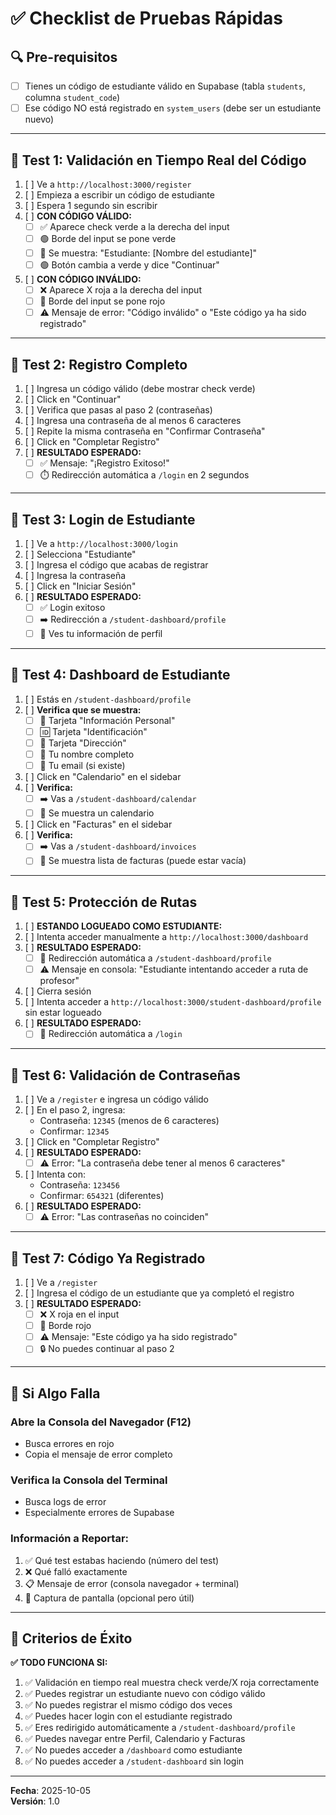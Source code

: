 # ✅ Checklist de Pruebas Rápidas

## 🔍 Pre-requisitos
- [ ] Tienes un código de estudiante válido en Supabase (tabla `students`, columna `student_code`)
- [ ] Ese código NO está registrado en `system_users` (debe ser un estudiante nuevo)

---

## 📝 Test 1: Validación en Tiempo Real del Código

1. [ ] Ve a `http://localhost:3000/register`
2. [ ] Empieza a escribir un código de estudiante
3. [ ] Espera 1 segundo sin escribir
4. [ ] **CON CÓDIGO VÁLIDO:**
   - [ ] ✅ Aparece check verde a la derecha del input
   - [ ] 🟢 Borde del input se pone verde
   - [ ] 👤 Se muestra: "Estudiante: [Nombre del estudiante]"
   - [ ] 🟢 Botón cambia a verde y dice "Continuar"
5. [ ] **CON CÓDIGO INVÁLIDO:**
   - [ ] ❌ Aparece X roja a la derecha del input
   - [ ] 🔴 Borde del input se pone rojo
   - [ ] ⚠️ Mensaje de error: "Código inválido" o "Este código ya ha sido registrado"

---

## 📝 Test 2: Registro Completo

1. [ ] Ingresa un código válido (debe mostrar check verde)
2. [ ] Click en "Continuar"
3. [ ] Verifica que pasas al paso 2 (contraseñas)
4. [ ] Ingresa una contraseña de al menos 6 caracteres
5. [ ] Repite la misma contraseña en "Confirmar Contraseña"
6. [ ] Click en "Completar Registro"
7. [ ] **RESULTADO ESPERADO:**
   - [ ] ✅ Mensaje: "¡Registro Exitoso!"
   - [ ] ⏱️ Redirección automática a `/login` en 2 segundos

---

## 📝 Test 3: Login de Estudiante

1. [ ] Ve a `http://localhost:3000/login`
2. [ ] Selecciona "Estudiante"
3. [ ] Ingresa el código que acabas de registrar
4. [ ] Ingresa la contraseña
5. [ ] Click en "Iniciar Sesión"
6. [ ] **RESULTADO ESPERADO:**
   - [ ] ✅ Login exitoso
   - [ ] ➡️ Redirección a `/student-dashboard/profile`
   - [ ] 👀 Ves tu información de perfil

---

## 📝 Test 4: Dashboard de Estudiante

1. [ ] Estás en `/student-dashboard/profile`
2. [ ] **Verifica que se muestra:**
   - [ ] 📇 Tarjeta "Información Personal"
   - [ ] 🆔 Tarjeta "Identificación"
   - [ ] 📍 Tarjeta "Dirección"
   - [ ] 👤 Tu nombre completo
   - [ ] 📧 Tu email (si existe)
3. [ ] Click en "Calendario" en el sidebar
4. [ ] **Verifica:**
   - [ ] ➡️ Vas a `/student-dashboard/calendar`
   - [ ] 📅 Se muestra un calendario
5. [ ] Click en "Facturas" en el sidebar
6. [ ] **Verifica:**
   - [ ] ➡️ Vas a `/student-dashboard/invoices`
   - [ ] 🧾 Se muestra lista de facturas (puede estar vacía)

---

## 📝 Test 5: Protección de Rutas

1. [ ] **ESTANDO LOGUEADO COMO ESTUDIANTE:**
2. [ ] Intenta acceder manualmente a `http://localhost:3000/dashboard`
3. [ ] **RESULTADO ESPERADO:**
   - [ ] 🚫 Redirección automática a `/student-dashboard/profile`
   - [ ] ⚠️ Mensaje en consola: "Estudiante intentando acceder a ruta de profesor"

4. [ ] Cierra sesión
5. [ ] Intenta acceder a `http://localhost:3000/student-dashboard/profile` sin estar logueado
6. [ ] **RESULTADO ESPERADO:**
   - [ ] 🚫 Redirección automática a `/login`

---

## 📝 Test 6: Validación de Contraseñas

1. [ ] Ve a `/register` e ingresa un código válido
2. [ ] En el paso 2, ingresa:
   - Contraseña: `12345` (menos de 6 caracteres)
   - Confirmar: `12345`
3. [ ] Click en "Completar Registro"
4. [ ] **RESULTADO ESPERADO:**
   - [ ] ⚠️ Error: "La contraseña debe tener al menos 6 caracteres"

5. [ ] Intenta con:
   - Contraseña: `123456`
   - Confirmar: `654321` (diferentes)
6. [ ] **RESULTADO ESPERADO:**
   - [ ] ⚠️ Error: "Las contraseñas no coinciden"

---

## 📝 Test 7: Código Ya Registrado

1. [ ] Ve a `/register`
2. [ ] Ingresa el código de un estudiante que ya completó el registro
3. [ ] **RESULTADO ESPERADO:**
   - [ ] ❌ X roja en el input
   - [ ] 🔴 Borde rojo
   - [ ] ⚠️ Mensaje: "Este código ya ha sido registrado"
   - [ ] 🔒 No puedes continuar al paso 2

---

## 🐛 Si Algo Falla

### **Abre la Consola del Navegador (F12)**
- Busca errores en rojo
- Copia el mensaje de error completo

### **Verifica la Consola del Terminal**
- Busca logs de error
- Especialmente errores de Supabase

### **Información a Reportar:**
1. ✅ Qué test estabas haciendo (número del test)
2. ❌ Qué falló exactamente
3. 📋 Mensaje de error (consola navegador + terminal)
4. 📸 Captura de pantalla (opcional pero útil)

---

## 🎯 Criterios de Éxito

**✅ TODO FUNCIONA SI:**

1. ✅ Validación en tiempo real muestra check verde/X roja correctamente
2. ✅ Puedes registrar un estudiante nuevo con código válido
3. ✅ No puedes registrar el mismo código dos veces
4. ✅ Puedes hacer login con el estudiante registrado
5. ✅ Eres redirigido automáticamente a `/student-dashboard/profile`
6. ✅ Puedes navegar entre Perfil, Calendario y Facturas
7. ✅ No puedes acceder a `/dashboard` como estudiante
8. ✅ No puedes acceder a `/student-dashboard` sin login

---

**Fecha**: 2025-10-05  
**Versión**: 1.0



